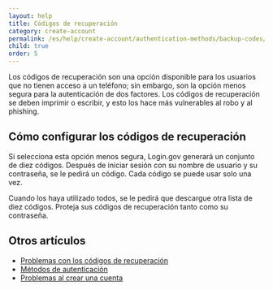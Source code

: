 ```yaml
---
layout: help
title: Códigos de recuperación
category: create-account
permalink: /es/help/create-account/authentication-methods/backup-codes/
child: true
order: 5
---
```


Los códigos de recuperación son una opción disponible para los usuarios que no tienen acceso a un teléfono; sin embargo, son la opción menos segura para la autenticación de dos factores. Los códigos de recuperación se deben imprimir o escribir, y esto los hace más vulnerables al robo y al phishing.

## Cómo configurar los códigos de recuperación

Si selecciona esta opción menos segura, Login.gov generará un conjunto de diez códigos. Después de iniciar sesión con su nombre de usuario y su contraseña, se le pedirá un código. Cada código se puede usar solo una vez.

Cuando los haya utilizado todos, se le pedirá que descargue otra lista de diez códigos. Proteja sus códigos de recuperación tanto como su contraseña.


## Otros artículos

* [Problemas con los códigos de recuperación](/es/help/trouble-signing-in/authentication/issues-with-backup-codes/)
* [Métodos de autenticación](/es/help/create-account/authentication-methods/)
* [Problemas al crear una cuenta](/es/help/create-account/issues-creating-an-account/)
